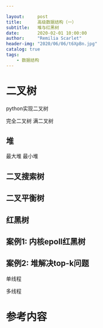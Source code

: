 ```yaml
---

layout:     post
title:      高级数据结构（一）
subtitle:   堆与红黑树
date:       2020-02-01 10:00:00
author:     "Remilia Scarlet"
header-img: "2020/06/06/t6XpBn.jpg"
catalog: true
tags:
    - 数据结构
---
```


# 二叉树

python实现二叉树

完全二叉树 满二叉树

## 堆

最大堆
最小堆

## 二叉搜索树

## 二叉平衡树

## 红黑树

## 案例1: 内核epoll红黑树

## 案例2: 堆解决top-k问题

单线程

多线程

# 参考内容

